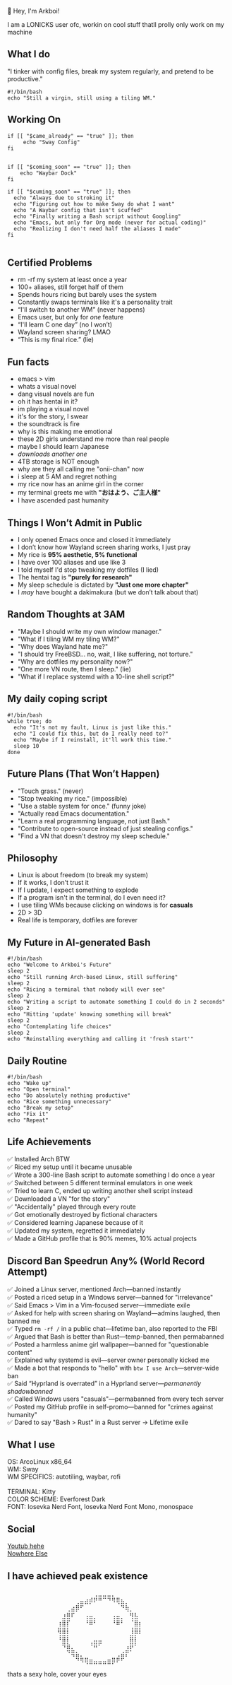 👋 Hey, I'm Arkboi!  

I am a LONICKS user ofc, workin on cool stuff thatll prolly only work on my machine

## What I do

"I tinker with config files, break my system regularly, and pretend to be productive."

``` shell
#!/bin/bash
echo "Still a virgin, still using a tiling WM."
```

## Working On

``` shell
if [[ "$came_already" == "true" ]]; then
     echo "Sway Config"
fi


if [[ "$coming_soon" == "true" ]]; then
    echo "Waybar Dock"
fi

if [[ "$cuming_soon" == "true" ]]; then
  echo "Always due to stroking it"
  echo "Figuring out how to make Sway do what I want"
  echo "A Waybar config that isn't scuffed"
  echo "Finally writing a Bash script without Googling"
  echo "Emacs, but only for Org mode (never for actual coding)"
  echo "Realizing I don't need half the aliases I made"
fi


```


## Certified Problems

- rm -rf my system at least once a year
- 100+ aliases, still forget half of them
- Spends hours ricing but barely uses the system
- Constantly swaps terminals like it's a personality trait
- “I'll switch to another WM” (never happens)
- Emacs user, but only for *one* feature
- “I'll learn C one day” (no I won’t)
- Wayland screen sharing? LMAO
- “This is my final rice.” (lie)

## Fun facts

- emacs > vim
- whats a visual novel
- dang visual novels are fun
- oh it has hentai in it?
- im playing a visual novel
- it's for the story, I swear
- the soundtrack is fire
- why is this making me emotional
- these 2D girls understand me more than real people
- maybe I should learn Japanese
- *downloads another one*
- 4TB storage is NOT enough
- why are they all calling me "onii-chan" now
- i sleep at 5 AM and regret nothing
- my rice now has an anime girl in the corner
- my terminal greets me with **"おはよう、ご主人様"**
- I have ascended past humanity

## Things I Won’t Admit in Public

- I only opened Emacs once and closed it immediately
- I don’t know how Wayland screen sharing works, I just pray
- My rice is **95% aesthetic, 5% functional**
- I have over 100 aliases and use like 3
- I told myself I'd stop tweaking my dotfiles (I lied)
- The hentai tag is **"purely for research"**
- My sleep schedule is dictated by **"Just one more chapter"**
- I *may* have bought a dakimakura (but we don’t talk about that)  

## Random Thoughts at 3AM

- "Maybe I should write my own window manager."
- "What if I tiling WM my tiling WM?"
- "Why does Wayland hate me?"
- "I should try FreeBSD... no, wait, I like suffering, not torture."
- "Why are dotfiles my personality now?"
- "One more VN route, then I sleep." (lie)
- "What if I replace systemd with a 10-line shell script?"


## My daily coping script
```shell
#!/bin/bash
while true; do
  echo "It's not my fault, Linux is just like this."
  echo "I could fix this, but do I really need to?"
  echo "Maybe if I reinstall, it'll work this time."
  sleep 10
done
```
## Future Plans (That Won’t Happen)

- "Touch grass." (never)
- "Stop tweaking my rice." (impossible)
- "Use a stable system for once." (funny joke)
- "Actually read Emacs documentation."
- "Learn a real programming language, not just Bash."
- "Contribute to open-source instead of just stealing configs."
- "Find a VN that doesn't destroy my sleep schedule."

## Philosophy

- Linux is about freedom (to break my system)
- If it works, I don't trust it
- If I update, I expect something to explode
- If a program isn't in the terminal, do I even need it?
- I use tiling WMs because clicking on windows is for **casuals**
- 2D > 3D
- Real life is temporary, dotfiles are forever

## My Future in AI-generated Bash
```shell
#!/bin/bash
echo "Welcome to Arkboi's Future"
sleep 2
echo "Still running Arch-based Linux, still suffering"
sleep 2
echo "Ricing a terminal that nobody will ever see"
sleep 2
echo "Writing a script to automate something I could do in 2 seconds"
sleep 2
echo "Hitting 'update' knowing something will break"
sleep 2
echo "Contemplating life choices"
sleep 2
echo "Reinstalling everything and calling it 'fresh start'"
```

## Daily Routine

```shell
#!/bin/bash
echo "Wake up"
echo "Open terminal"
echo "Do absolutely nothing productive"
echo "Rice something unnecessary"
echo "Break my setup"
echo "Fix it"
echo "Repeat"
```

## Life Achievements

✅ Installed Arch BTW  
✅ Riced my setup until it became unusable  
✅ Wrote a 300-line Bash script to automate something I do once a year  
✅ Switched between 5 different terminal emulators in one week  
✅ Tried to learn C, ended up writing another shell script instead  
✅ Downloaded a VN "for the story"  
✅ "Accidentally" played through every route  
✅ Got emotionally destroyed by fictional characters  
✅ Considered learning Japanese because of it  
✅ Updated my system, regretted it immediately  
✅ Made a GitHub profile that is 90% memes, 10% actual projects  

## Discord Ban Speedrun Any% (World Record Attempt)

✅ Joined a Linux server, mentioned Arch—banned instantly  
✅ Posted a riced setup in a Windows server—banned for "irrelevance"  
✅ Said Emacs > Vim in a Vim-focused server—immediate exile  
✅ Asked for help with screen sharing on Wayland—admins laughed, then banned me  
✅ Typed `rm -rf /` in a public chat—lifetime ban, also reported to the FBI  
✅ Argued that Bash is better than Rust—temp-banned, then permabanned  
✅ Posted a harmless anime girl wallpaper—banned for "questionable content"  
✅ Explained why systemd is evil—server owner personally kicked me  
✅ Made a bot that responds to "hello" with `btw I use Arch`—server-wide ban  
✅ Said “Hyprland is overrated” in a Hyprland server—*permanently shadowbanned*  
✅ Called Windows users "casuals"—permabanned from every tech server  
✅ Posted my GitHub profile in self-promo—banned for "crimes against humanity"  
✅ Dared to say "Bash > Rust" in a Rust server → Lifetime exile

## What I use

 OS: ArcoLinux x86_64
<br>
 WM: Sway
<br>
 WM SPECIFICS: autotiling, waybar, rofi
<br>
<br>
 TERMINAL: Kitty
<br>
 COLOR SCHEME: Everforest Dark
<br>
 FONT: Iosevka Nerd Font, Iosevka Nerd Font Mono, monospace
<br>

 ## Social

 [Youtub hehe](https://youtube.com/@ArkboiX)
<br>
 [Nowhere Else](https://youtu.be/xvFZjo5PgG0?si=1AN0baUNIHHMko0J)

## I have achieved peak existence

⠀⠀⠀⠀⠀⠀⠀⠀⠀⠀⠀⠀⠀⠀⠀⠀⠀⠀⠀⢀⣀⣀⣀⡀⠀⠀⠀⠀⠀⠀⠀⠀⠀
⠀⠀⠀⠀⠀⠀⠀⠀⠀⠀⠀⠀⠀⠀⠀⢀⣤⣴⡾⠟⠛⠉⠙⠻⢿⣦⡀⠀⠀⠀⠀⠀⠀
⠀⠀⠀⠀⠀⠀⠀⠀⠀⠀⠀⠀⠀⢀⣴⡿⠋⠀⠀⠀⠀⠀⠀⠀⠀⠙⢷⡀⠀⠀⠀⠀⠀
⠀⠀⠀⠀⠀⠀⠀⠀⠀⠀⠀⠀⣰⣿⠏⠀⠀⢠⣤⡀⠀⠀⠀⢠⣤⡀⠀⢻⣧⠀⠀⠀⠀
⠀⠀⠀⠀⠀⠀⠀⠀⠀⠀⠀⢰⣿⡏⠀⠀⠀⠘⠿⠃⠀⠀⠀⠘⠿⠃⠀⠈⣿⡆⠀⠀⠀
⠀⠀⠀⠀⠀⠀⠀⠀⠀⠀⠀⢿⣿⡇⠀⠀⠀⠀⠀⠀⠀⠀⠀⠀⠀⠀⠀⢸⣿⡇⠀⠀⠀
⠀⠀⠀⠀⠀⠀⠀⠀⠀⠀⠀⠸⣿⡇⠀⠀⠀⠀⠀⣀⣀⠀⠀⠀⠀⠀⠀⣿⡇⠀⠀⠀
⠀⠀⠀⠀⠀⠀⠀⠀⠀⠀⠀⠀⠻⣷⡀⠀⠀⠀⠘⠿⠋⠀⠀⠀⠀⠀⢠⡿⠃⠀⠀⠀
⠀⠀⠀⠀⠀⠀⠀⠀⠀⠀⠀⠀⠀⠙⢿⣦⡀⠀⠀⠀⠀⠀⠀⠀⢀⣴⡟⠁⠀⠀⠀⠀
⠀⠀⠀⠀⠀⠀⠀⠀⠀⠀⠀⠀⠀⠀⠀⠙⠻⢿⣶⣤⣤⣤⣶⡿⠟⠋⠀⠀⠀⠀⠀⠀

thats a sexy hole, cover your eyes
